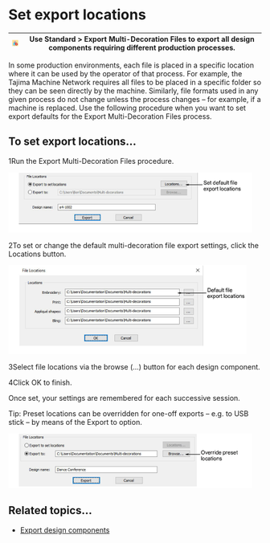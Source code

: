 # Set export locations

| ![ExportMultiDecorationFiles00017.png](assets/ExportMultiDecorationFiles00017.png) | Use Standard > Export Multi-Decoration Files to export all design components requiring different production processes. |
| ---------------------------------------------------------------------------------- | ---------------------------------------------------------------------------------------------------------------------- |

In some production environments, each file is placed in a specific location where it can be used by the operator of that process. For example, the Tajima Machine Network requires all files to be placed in a specific folder so they can be seen directly by the machine. Similarly, file formats used in any given process do not change unless the process changes – for example, if a machine is replaced. Use the following procedure when you want to set export defaults for the Export Multi-Decoration Files process.

## To set export locations...

1Run the Export Multi-Decoration Files procedure.

![ExportMultiDecorationFiles00018.png](assets/ExportMultiDecorationFiles00018.png)

2To set or change the default multi-decoration file export settings, click the Locations button.

![FileLocations.png](assets/FileLocations.png)

3Select file locations via the browse (...) button for each design component.

4Click OK to finish.

Once set, your settings are remembered for each successive session.

Tip: Preset locations can be overridden for one-off exports – e.g. to USB stick – by means of the Export to option.

![export00023.png](assets/export00023.png)

## Related topics...

- [Export design components](Export_design_components)
